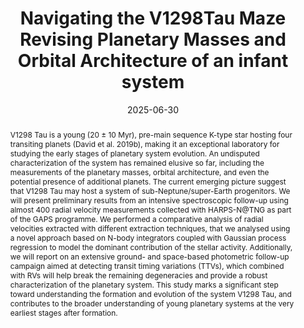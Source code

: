 ---
title: Navigating the V1298Tau Maze Revising Planetary Masses and Orbital Architecture of an infant system

event: The Sixth Workshop on Extremely Precise Radial Velocities (EPRV 6)
event_url: https://www.iastro.pt/research/conferences/eprv6/

location: Porto

#summary: An example talk using Hugo Blox Builder's Markdown slides feature.
abstract: V1298 Tau is a young (20 ± 10 Myr), pre-main sequence K-type star hosting four transiting planets (David et al. 2019b), making it an exceptional laboratory for studying the early stages of planetary system evolution. An undisputed characterization of the system has remained elusive so far, including the measurements of the planetary masses, orbital architecture, and even the potential presence of additional planets. The current emerging picture suggest that V1298 Tau may host a system of sub-Neptune/super-Earth progenitors. We will present preliminary results from an intensive spectroscopic follow-up using almost 400 radial velocity measurements collected with HARPS-N@TNG as part of the GAPS programme. We performed a comparative analysis of radial velocities extracted with different extraction techniques, that we analysed using a novel approach based on N-body integrators coupled with Gaussian process regression to model the dominant contribution of the stellar activity. Additionally, we will report on an extensive ground- and space-based photometric follow-up campaign aimed at detecting transit timing variations (TTVs), which combined with RVs will help break the remaining degeneracies and provide a robust characterization of the planetary system. This study marks a significant step toward understanding the formation and evolution of the system V1298 Tau, and contributes to the broader understanding of young planetary systems at the very earliest stages after formation.

# Talk start and end times.
#   End time can optionally be hidden by prefixing the line with `#`.
date: '2025-06-30'
#date_end: '2030-06-01T15:00:00Z'
all_day: false

# Schedule page publish date (NOT talk date).
publishDate: '2017-01-01T00:00:00Z'

authors:
  - admin

tags: []

# Is this a featured talk? (true/false)
featured: false

image:
  caption: 'Image credit: Elena Gol'
  focal_point: Right
#links:
#  - icon: twitter
#    icon_pack: fab
#    name: Follow
#    url: https://twitter.com/georgecushen
url_code: ''
url_pdf: ''
url_slides: ''
url_video: ''

# Markdown Slides (optional).
#   Associate this talk with Markdown slides.
#   Simply enter your slide deck's filename without extension.
#   E.g. `slides = "example-slides"` references `content/slides/example-slides.md`.
#   Otherwise, set `slides = ""`.
slides: ""

# Projects (optional).
#   Associate this post with one or more of your projects.
#   Simply enter your project's folder or file name without extension.
#   E.g. `projects = ["internal-project"]` references `content/project/deep-learning/index.md`.
#   Otherwise, set `projects = []`.
projects:
  - EPRV6


#{{% callout note %}}
#Click on the **Slides** button above to view the built-in slides feature.
#{{% /callout %}}

#Slides can be added in a few ways:

#- **Create** slides using Hugo Blox Builder's [_Slides_](https://docs.hugoblox.com/reference/content-types/) feature and link using `slides` parameter in the front matter of the talk file
#- **Upload** an existing slide deck to `static/` and link using `url_slides` parameter in the front matter of the talk file
#- **Embed** your slides (e.g. Google Slides) or presentation video on this page using [shortcodes](https://docs.hugoblox.com/reference/markdown/).

#Further event details, including [page elements](https://docs.hugoblox.com/reference/markdown/) such as image galleries, can be added to the body of this page.
---